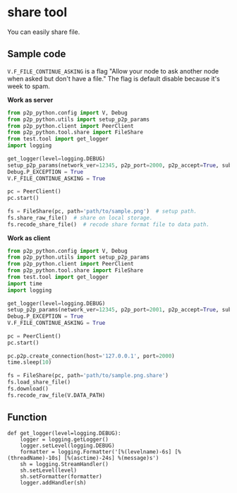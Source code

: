 share tool
==========
You can easily share file.

Sample code
-----------
`V.F_FILE_CONTINUE_ASKING` is a flag "Allow your node to ask another node when asked but don't have a file."
The flag is default disable because it's week to spam. 

**Work as server**
```python
from p2p_python.config import V, Debug
from p2p_python.utils import setup_p2p_params
from p2p_python.client import PeerClient
from p2p_python.tool.share import FileShare
from test.tool import get_logger
import logging
 
get_logger(level=logging.DEBUG)
setup_p2p_params(network_ver=12345, p2p_port=2000, p2p_accept=True, sub_dir='server')
Debug.P_EXCEPTION = True
V.F_FILE_CONTINUE_ASKING = True
 
pc = PeerClient()
pc.start()
 
fs = FileShare(pc, path='path/to/sample.png')  # setup path.
fs.share_raw_file()  # share on local storage.
fs.recode_share_file()  # recode share format file to data path.
```

**Work as client**
```python
from p2p_python.config import V, Debug
from p2p_python.utils import setup_p2p_params
from p2p_python.client import PeerClient
from p2p_python.tool.share import FileShare
from test.tool import get_logger
import time
import logging
 
get_logger(level=logging.DEBUG)
setup_p2p_params(network_ver=12345, p2p_port=2001, p2p_accept=True, sub_dir='client')
Debug.P_EXCEPTION = True
V.F_FILE_CONTINUE_ASKING = True
 
pc = PeerClient()
pc.start()
 
pc.p2p.create_connection(host='127.0.0.1', port=2000)
time.sleep(10)
 
fs = FileShare(pc, path='path/to/sample.png.share')
fs.load_share_file()
fs.download()
fs.recode_raw_file(V.DATA_PATH)
```


Function
-------

```pydocstring
def get_logger(level=logging.DEBUG):
    logger = logging.getLogger()
    logger.setLevel(logging.DEBUG)
    formatter = logging.Formatter('[%(levelname)-6s] [%(threadName)-10s] [%(asctime)-24s] %(message)s')
    sh = logging.StreamHandler()
    sh.setLevel(level)
    sh.setFormatter(formatter)
    logger.addHandler(sh)
```